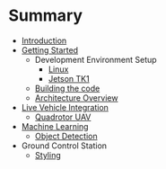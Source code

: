 # Summary

* [Introduction](README.md)
* [Getting Started](getting-started.md)
    * Development Environment Setup
        * [Linux](linux.md)
        * [Jetson TK1](jetson-tk1.md)
    * [Building the code](building-the-code.md)
    * [Architecture Overview](architecture-overview.md)
* [Live Vehicle Integration](live-vehicle-integration.md)
    * [Quadrotor UAV](quadrotor-uav.md)
* [Machine Learning](machine-learning.md)
    * [Object Detection](object-detection.md)
* Ground Control Station
    * [Styling](styling.md)

